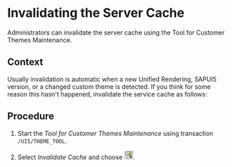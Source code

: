 <!-- loioe660db2f0bed4cdcba4ed586a1cbf654 -->

# Invalidating the Server Cache

Administrators can invalidate the server cache using the Tool for Customer Themes Maintenance.



<a name="loioe660db2f0bed4cdcba4ed586a1cbf654__context_N10014_N10011_N10001"/>

## Context

Usually invalidation is automatic when a new Unified Rendering, SAPUI5 version, or a changed custom theme is detected. If you think for some reason this hasn't happened, invalidate the service cache as follows:



## Procedure

1.  Start the *Tool for Customer Themes Maintenance* using transaction `/UI5/THEME_TOOL`.

2.  Select *Invalidate Cache* and choose ![Choose (F2)](../Use-Case-Scenarios/images/Choose_F2_54818e9.png).


